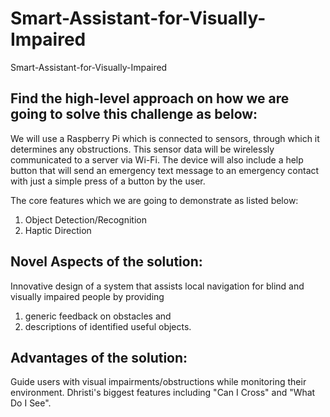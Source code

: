 # Smart-Assistant-for-Visually-Impaired
Smart-Assistant-for-Visually-Impaired

## Find the high-level approach on how we are going to solve this challenge as below:

We will use a Raspberry Pi which is connected to sensors, through which it determines any obstructions. This sensor data will be wirelessly communicated to a server via Wi-Fi. The device will also include a help button that will send an emergency text message to an emergency contact with just a simple press of a button by the user.

The core features which we are going to demonstrate as listed below:
1. Object  Detection/Recognition
2. Haptic Direction

## Novel Aspects of the solution:

Innovative design of a system that assists local navigation for blind and visually impaired people by providing 
1. generic feedback on obstacles and 
2. descriptions of identified useful objects.

## Advantages of the solution:

Guide users with visual impairments/obstructions while monitoring their environment.
Dhristi's biggest features including "Can I Cross" and "What Do I See".
